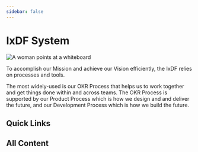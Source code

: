 ```yaml
---
sidebar: false
---
```


# IxDF System

![A woman points at a whiteboard](/hero-one.png)

To accomplish our Mission and achieve our Vision efficiently, the IxDF relies on processes and tools.

The most widely-used is our OKR Process that helps us to work together and get things done within and across teams. The
OKR Process is supported by our Product Process which is how we design and and deliver the future, and our Development
Process which is how we build the future.

## Quick Links

<ChildTableOfContents :max="1"/>

## All Content

<ChildTableOfContents :max="5"/>

